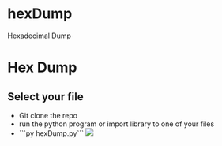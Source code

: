 # hexDump
Hexadecimal Dump

<h1>Hex Dump</h1>
<h2>Select your file</h2>
<ul>
<li>Git clone the repo
<li>run the python program or import library to one of your files
<li>```py hexDump.py```
<img src="https://i.imgur.com/Zfa4Q3m.png"/>
